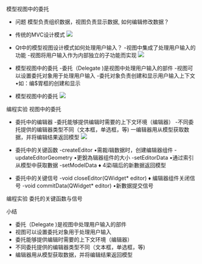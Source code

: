 模型视图中的委托

- 问题
模型负责组织数据，视图负责显示数据,
如何编辑修改数据？

- 传统的MVC设计模式
![](_v_images_/.png)

-  Qt中的模型视图设计模式如何处理用户输入？
-视图中集成了处理用户输入的功能
-视图将用户输入作为内部独立的子功能而实现
![](_v_images_/.png)

- 模型视图中的委托
-委托（Delegate )是视图中处理用户输入的部件
-视图可以设置委托对象用于处理用户输入
-委托对象负责创建和显示用户输入上下文
•如：编$胃框的创建和显示

- 模型视图中的委托
![](_v_images_/.png)

编程实验 视图中的委托

- 委托中的编辑器
-委托能够提供编辑时需要的上下文环境（编辑器）
-不同委托提供的编辑器类型不同（文本框，单选框，等)
一编辑器用从模型获取数据，并将编辑结果返回模型
![](_v_images_/.png)

- 委托中的关键函数
-createEditor
•需裁i辑数据时，创建编辑器组件
-updateEditorGeometry
•更銳為辑器组件的大小
-setEditorData
•通过索引从模型中获取數据
-setModelData
♦ 4梁i辑后的新數据返回模型

- 委托中的关键信号
-void closeEditor(QWidget* editor)
♦ 编辑器组件关闭信号
-void commitData(QWidget* editor)
•新數据提交信号

编程实验 委托的关键函数与信号

小结
- 委托（Delegate )是视图中处理用户输入的部件
- 视图可以设置委托对象用于处理用户输入
- 委托能够提供编辑时需要的上下文环境（编辑器）
- 不同委托提供的编辑器类型不同（文本框，单选框，等)
- 编辑器用从模型获取数据，并将编辑结果返回模型